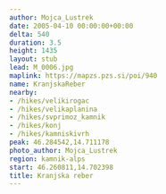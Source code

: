 ```yaml
---
author: Mojca_Lustrek
date: 2005-04-10 00:00:00+00:00
delta: 540
duration: 3.5
height: 1435
layout: stub
lead: M_0006.jpg
maplink: https://mapzs.pzs.si/poi/940
name: KranjskaReber
nearby:
- /hikes/velikirogac
- /hikes/velikaplanina
- /hikes/svprimoz_kamnik
- /hikes/konj
- /hikes/kamniskivrh
peak: 46.284542,14.711178
photo_author: Mojca_Lustrek
region: kamnik-alps
start: 46.260811,14.702398
title: Kranjska reber
---
```


